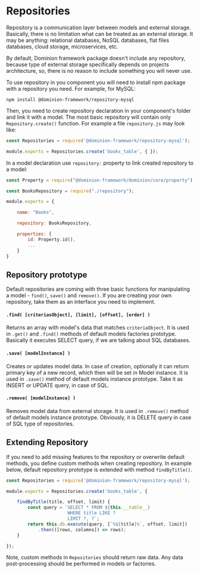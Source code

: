 # Repositories

Repository is a communication layer between models and external 
storage. Basically, there is no limitation what can be treated 
as an external storage. It may be anything: relational databases,
NoSQL databases, flat files databases, cloud storage, microservices, etc.

By default, Dominion framework package doesn't include any repository, 
because type of external storage specifically depends on projects architecture,
so, there is no reason to include something you will never use.

To use repository in you component you will need to install npm package
with a repository you need. For example, for MySQL:

```shell script
npm install @dominion-framework/repository-mysql
```

Then, you need to create repository declaration in your component's folder
and link it with a model. The most basic repository will contain only 
`Repository.create()` function. For example a file `repository.js` may look like:
```js
const Repositories = require('@dominion-framework/repository-mysql');

module.exports = Repositories.create('books_table', { });
```
In a model declaration use `repository:` property to link created repository
to a model:
```js
const Property = require("@dominion-framework/dominion/core/property");

const BooksRepository = require("./repository");

module.exports = {

    name: "Books",

    repository: BooksRepository, 

    properties: {
        id: Property.id(),
        ...
    }
}
``` 

## Repository prototype

Default repositories are coming with three basic functions for 
manipulating a model - `find()`, `save()` and `remove()`. 
If you are creating your own repository, take them as an interface
you need to implement.   


#### `.find( [criteriasObject], [limit], [offset], [order] )`

Returns an array with model's data that matches `criteriaObject`.
It is used in `.get()` and `.find()` methods
of default models factories prototype. Basically it executes SELECT
query, if we are talking about SQL databases.


#### `.save( [modelInstance] )`
Creates or updates model data. In case of creation, optionally it 
can return primary key of a new record, which then will be
set in Model instance. It is used in `.save()` method
of default models instance prototype.
Take it as INSERT or UPDATE query, in case of SQL. 


#### `.remove( [modelInstance] )`
Removes model data from external storage. It is used in `.remove()` 
method of default models instance prototype. 
Obviously, it is DELETE query in case of SQL type of repositories. 


## Extending Repository

If you need to add missing features to the repository or overwrite 
default methods, you define custom methods when creating repository.
In example below, default repository prototype is extended with method
`findByTitle()`.
  
```js
const Repositories = require('@dominion-framework/repository-mysql');

module.exports = Repositories.create('books_table', {

    findByTitle(title, offset, limit) {
        const query = `SELECT * FROM ${this.__table__} 
                       WHERE title LIKE ?
                       LIMIT ?, ?`;
        return this.db.execute(query, [`%${title}%`, offset, limit])
            .then(([rows, columns]) => rows);
    }

}); 
```

Note, custom methods in `Repositories` should return raw data. 
Any data post-processing should be performed in models or factories.
